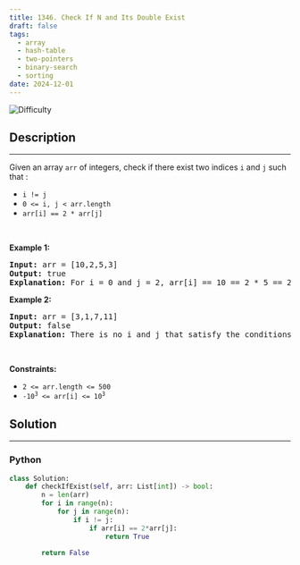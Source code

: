 ```yaml
---
title: 1346. Check If N and Its Double Exist
draft: false
tags: 
  - array
  - hash-table
  - two-pointers
  - binary-search
  - sorting
date: 2024-12-01
---
```


![Difficulty](https://img.shields.io/badge/Difficulty-Easy-blue.svg)

## Description

---
<p>Given an array <code>arr</code> of integers, check if there exist two indices <code>i</code> and <code>j</code> such that :</p>

<ul>
	<li><code>i != j</code></li>
	<li><code>0 &lt;= i, j &lt; arr.length</code></li>
	<li><code>arr[i] == 2 * arr[j]</code></li>
</ul>

<p>&nbsp;</p>
<p><strong class="example">Example 1:</strong></p>

<pre>
<strong>Input:</strong> arr = [10,2,5,3]
<strong>Output:</strong> true
<strong>Explanation:</strong> For i = 0 and j = 2, arr[i] == 10 == 2 * 5 == 2 * arr[j]
</pre>

<p><strong class="example">Example 2:</strong></p>

<pre>
<strong>Input:</strong> arr = [3,1,7,11]
<strong>Output:</strong> false
<strong>Explanation:</strong> There is no i and j that satisfy the conditions.
</pre>

<p>&nbsp;</p>
<p><strong>Constraints:</strong></p>

<ul>
	<li><code>2 &lt;= arr.length &lt;= 500</code></li>
	<li><code>-10<sup>3</sup> &lt;= arr[i] &lt;= 10<sup>3</sup></code></li>
</ul>


## Solution

---
### Python
``` py title='check-if-n-and-its-double-exist'
class Solution:
    def checkIfExist(self, arr: List[int]) -> bool:
        n = len(arr)
        for i in range(n):
            for j in range(n):
                if i != j:
                    if arr[i] == 2*arr[j]:
                        return True
        
        return False

```

